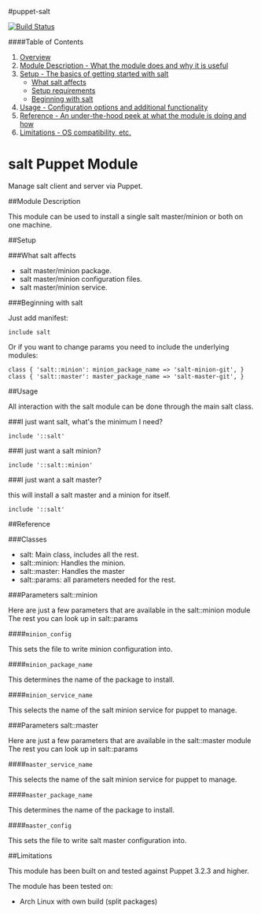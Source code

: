 #puppet-salt

[![Build Status](https://secure.travis-ci.org/aboe76/puppet-salt.png?branch=master)](http://travis-ci.org/aboe76/puppet-salt)


####Table of Contents

1. [Overview](#overview)
2. [Module Description - What the module does and why it is useful](#module-description)
3. [Setup - The basics of getting started with salt](#setup)
    * [What salt affects](#what-salt-affects)
    * [Setup requirements](#setup-requirements)
    * [Beginning with salt](#beginning-with-salt)
4. [Usage - Configuration options and additional functionality](#usage)
5. [Reference - An under-the-hood peek at what the module is doing and how](#reference)
5. [Limitations - OS compatibility, etc.](#limitations)


# salt Puppet Module

Manage salt client and server via Puppet.


##Module Description

This module can be used to install a single salt master/minion or
both on one machine.

##Setup

###What salt affects

 * salt master/minion package.
 * salt master/minion configuration files.
 * salt master/minion service.
 
###Beginning with salt

Just add manifest:

```puppet
include salt
```

Or if you want to change params you need to include the underlying modules:

```puppet
class { 'salt::minion': minion_package_name => 'salt-minion-git', }
class { 'salt::master': master_package_name => 'salt-master-git', }
```

##Usage

All interaction with the salt module can be done through
the main salt class.

###I just want salt, what's the minimum I need?

```puppet
include '::salt'
```

###I just want a salt minion?

```puppet
include '::salt::minion'
```

###I just want a salt master?

this will install a salt master and a minion for itself.

```puppet
include '::salt'
```

##Reference

###Classes
 * salt: Main class, includes all the rest.
 * salt::minion: Handles the minion.
 * salt::master: Handles the master
 * salt::params: all parameters needed for the rest.

###Parameters salt::minion

Here are just a few parameters that are available in the salt::minion module
The rest you can look up in salt::params

####`minion_config`

This sets the file to write minion configuration into.

####`minion_package_name`

This determines the name of the package to install.

####`minion_service_name`

This selects the name of the salt minion service for puppet to manage.

###Parameters salt::master

Here are just a few parameters that are available in the salt::master module
The rest you can look up in salt::params

####`master_service_name`

This selects the name of the salt minion service for puppet to manage.

####`master_package_name`

This determines the name of the package to install.

####`master_config`

This sets the file to write salt master configuration into.


##Limitations

This module has been built on and tested against Puppet 3.2.3 and higher.

The module has been tested on:
 * Arch Linux with own build (split packages)